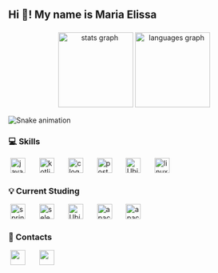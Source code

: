 <h2 align="left">Hi 👋! My name is Maria Elissa</h2>

###

<div align="center">
  <img src="https://github-readme-stats.vercel.app/api?username=ma-elissa&hide_title=false&hide_rank=false&show_icons=true&include_all_commits=true&count_private=true&disable_animations=false&theme=dracula&locale=en&hide_border=false" height="150" alt="stats graph"  />
  <img src="https://github-readme-stats.vercel.app/api/top-langs?username=ma-elissa&locale=en&hide_title=false&layout=compact&card_width=320&langs_count=5&theme=dracula&hide_border=false" height="150" alt="languages graph"  />
</div>

![Snake animation](https://github.com/ma-elissa/ma-elissa/blob/output/github-contribution-grid-snake.svg)

<!---
###

<img align="right" height="150" src="https://i.imgflip.com/65efzo.gif"  />

###
-->

### 💻 Skills

<div style="display: inline">
 <img height="25" />
  <img src="https://cdn.jsdelivr.net/gh/devicons/devicon/icons/java/java-original.svg" height="30" alt="java logo"  />
  <img width="20" />
   <img src="https://cdn.jsdelivr.net/gh/devicons/devicon/icons/kotlin/kotlin-original.svg" height="30" alt="kotlin logo"  />
  <img width="20" />
  <img src="https://cdn.jsdelivr.net/gh/devicons/devicon/icons/c/c-original.svg" height="30" alt="c logo"  />
  <img width="20" />
  <img src="https://cdn.simpleicons.org/postgresql/4169E1" height="30" alt="postgresql logo"  />
  <img width="20" />
  <img alt="Ubiratan-Git" height="30" width="30" src="https://cdn.jsdelivr.net/gh/devicons/devicon/icons/git/git-original.svg" />
  <img width="20" />
  <img src="https://cdn.jsdelivr.net/gh/devicons/devicon/icons/linux/linux-original.svg" height="30" alt="linux logo"  />
  <img width="20" />   
</div>

### 💡 Current Studing

<div style="display: inline">
  <img height="25" />
  <img src="https://cdn.simpleicons.org/spring/6DB33F" height="30" alt="spring logo"  />
  <img width="20" />
  <img src="https://cdn.simpleicons.org/selenium/43B02A" height="30" alt="selenium logo"  />
  <img width="20" />
  <img alt="Ubiratan-AWS" height="30" width="30" src="https://cdn.jsdelivr.net/gh/devicons/devicon/icons/amazonwebservices/amazonwebservices-original-wordmark.svg" />
  <img width="20" />
  <img src="https://cdn.jsdelivr.net/gh/devicons/devicon/icons/apachekafka/apachekafka-original.svg" height="30" alt="apachekafka logo"  />
  <img width="20" />
   <img src="https://cdn.jsdelivr.net/gh/devicons/devicon@latest/icons/junit/junit-original.svg" height="30" alt="apachekafka logo"  />
</div>

  
  ### 📝 Contacts
  <div style="display: inline">
  <img height="25" />
  <a href = "mailto:elissasousx@gmail.com"><img src="https://img.shields.io/badge/Gmail-D14836?style=for-the-badge&logo=gmail&logoColor=white" height="30" target="_blank"></a>
  <img width="20" />
  <a href="https://www.linkedin.com/in/elissatavares/" target="_blank"><img src="https://img.shields.io/badge/-LinkedIn-%230077B5?style=for-the-badge&logo=linkedin&logoColor=white" height="30" target="_blank"></a> 
</div>

<!---<div >
  <img alt="Fernanda-pic" height="80" style="border-radius:50px; padding: 10px 16px 10px 0" src="img\Fernanda-pc-pic.PNG">
</div>
 
<div style="display: inline"> -->
  
  

